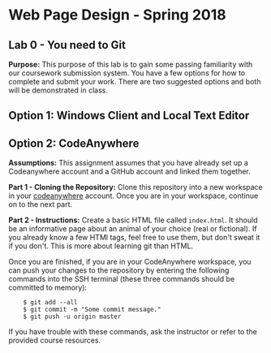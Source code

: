# Web Page Design - Spring 2018
## Lab 0 - You need to Git

**Purpose:** This purpose of this lab is to gain some passing familiarity with our coursework submission system. You have a few options for how to complete and submit your work. There are two suggested options and both will be demonstrated in class.

## Option 1: Windows Client and Local Text Editor

## Option 2: CodeAnywhere

**Assumptions:** This assignment assumes that you have already set up a Codeanywhere account and a GitHub account and linked them together.

**Part 1 - Cloning the Repository:** Clone this repository into a new workspace in your [codeanywhere](https://codeanywhere.com/) account. Once you are in your workspace, continue on to the next part.

**Part 2 - Instructions:** Create a basic HTML file called `index.html`. It should be an informative page about an animal of your choice (real or fictional). If you already know a few HTMl tags, feel free to use them, but don't sweat it if you don't. This is more about learning git than HTML.

Once you are finished, if you are in your CodeAnywhere workspace, you can push your changes to the repository by entering the following commands into the SSH terminal (these three commands should be committed to memory):

`````
    $ git add --all
    $ git commit -m "Some commit message."
    $ git push -u origin master
`````

If you have trouble with these commands, ask the instructor or refer to the provided course resources.
